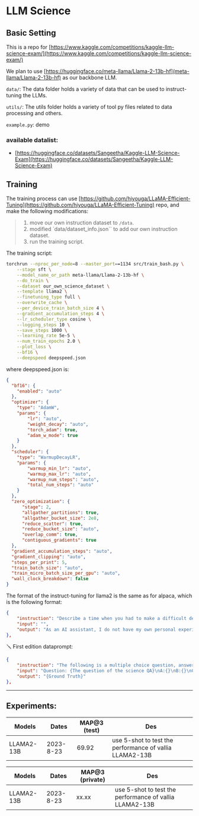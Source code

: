 # LLM Science

## Basic Setting
This is a repo for [https://www.kaggle.com/competitions/kaggle-llm-science-exam/](https://www.kaggle.com/competitions/kaggle-llm-science-exam/)

We plan to use [https://huggingface.co/meta-llama/Llama-2-13b-hf](meta-llama/Llama-2-13b-hf) as our backbone LLM.


`data/`: The data folder holds a variety of data that can be used to instruct-tuning the LLMs.

`utils/`: The utils folder holds a variety of tool py files related to data processing and others.

`example.py`: demo

### available datalist: 
- [https://huggingface.co/datasets/Sangeetha/Kaggle-LLM-Science-Exam](https://huggingface.co/datasets/Sangeetha/Kaggle-LLM-Science-Exam)


## Training

The training process can use [https://github.com/hiyouga/LLaMA-Efficient-Tuning](https://github.com/hiyouga/LLaMA-Efficient-Tuning) repo, and make the following modifications:
> 1. move our own instruction dataset to `/data`.
> 2. modified `data/dataset_info.json`` to add our own instruction dataset.
> 3. run the training script.

The training script:

```bash
torchrun --nproc_per_node=8 --master_port==1134 src/train_bash.py \
    --stage sft \
    --model_name_or_path meta-llama/Llama-2-13b-hf \
    --do_train \
    --dataset our_own_science_dataset \
    --template llama2 \
    --finetuning_type full \
    --overwrite_cache \
    --per_device_train_batch_size 4 \
    --gradient_accumulation_steps 4 \
    --lr_scheduler_type cosine \
    --logging_steps 10 \
    --save_steps 1000 \
    --learning_rate 5e-5 \
    --num_train_epochs 2.0 \
    --plot_loss \
    --bf16 \
    --deepspeed deepspeed.json
```
where deepspeed.json is:
```json
{
  "bf16": {
    "enabled": "auto"
  },
  "optimizer": {
    "type": "AdamW",
    "params": {
        "lr": "auto",
        "weight_decay": "auto",
        "torch_adam": true,
        "adam_w_mode": true
    }
  },
  "scheduler": {
    "type": "WarmupDecayLR",
    "params": {
        "warmup_min_lr": "auto",
        "warmup_max_lr": "auto",
        "warmup_num_steps": "auto",
        "total_num_steps": "auto"
    }
  },
  "zero_optimization": {
      "stage": 2,
      "allgather_partitions": true,
      "allgather_bucket_size": 2e8,
      "reduce_scatter": true,
      "reduce_bucket_size": "auto",
      "overlap_comm": true,
      "contiguous_gradients": true
  },
  "gradient_accumulation_steps": "auto",
  "gradient_clipping": "auto",
  "steps_per_print": 5,
  "train_batch_size": "auto",
  "train_micro_batch_size_per_gpu": "auto",
  "wall_clock_breakdown": false
}
```

The format of the instruct-tuning for llama2 is the same as for alpaca, which is the following format:
```json
{
    "instruction": "Describe a time when you had to make a difficult decision.",
    "input": "",
    "output": "As an AI assistant, I do not have my own personal experiences or physical existence. However, I am programmed to make decisions based on algorithms, logic, and data. There are times when I encounter a situation where making a decision is difficult because there may be conflicting information or multiple possible outcomes. In such cases, I use my ability to analyze and weigh the risks and benefits of each option and come to a conclusion that is most likely to achieve the desired result."
},
```
🪛 First edition dataprompt:
```json
{
    "instruction": "The following is a multiple choice question, answer to the best of your capabilities.",
    "input": "Question: {The question of the science QA}\nA:{}\nB:{}\nC:{}\nD:{}\nE:{}",
    "output": "{Ground Truth}"
},
```

-----------------------------------------------------------------

## Experiments:

| Models | Dates | MAP@3 (test) |  Des  |
|--------| ------|-------|-------|
| LLAMA2-13B | 2023-8-23 | 69.92 | use 5-shot to test the performance of vallia LLAMA2-13B



| Models | Dates | MAP@3 (private) |  Des  |
|--------| ------|-------|-------|
| LLAMA2-13B | 2023-8-23 | xx.xx | use 5-shot to test the performance of vallia LLAMA2-13B

